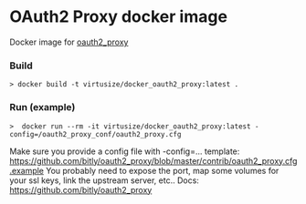 OAuth2 Proxy docker image
=========================

Docker image for [oauth2_proxy](https://github.com/bitly/oauth2_proxy)

### Build

    > docker build -t virtusize/docker_oauth2_proxy:latest .

### Run (example)

    >  docker run --rm -it virtusize/docker_oauth2_proxy:latest -config=/oauth2_proxy_conf/oauth2_proxy.cfg

Make sure you provide a config file with -config=...
template: https://github.com/bitly/oauth2_proxy/blob/master/contrib/oauth2_proxy.cfg.example
You probably need to expose the port, map some volumes for your ssl keys, link the upstream server, etc..
Docs: https://github.com/bitly/oauth2_proxy
